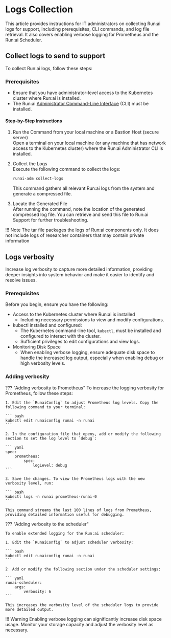 # Logs Collection

This article provides instructions for IT administrators on collecting Run:ai logs for support, including prerequisites, CLI commands, and log file retrieval. It also covers enabling verbose logging for Prometheus and the Run:ai Scheduler.

## Collect logs to send to support

To collect Run:ai logs, follow these steps:

### Prerequisites

* Ensure that you have administrator-level access to the Kubernetes cluster where Run:ai is installed.
* The Run:ai [Administrator Command-Line Interface](../../authentication/config/cli-admin-install.md) (CLI) must be installed.

#### Step-by-Step Instructions

1. Run the Command from your local machine or a Bastion Host (secure server)\
   Open a terminal on your local machine (or any machine that has network access to the Kubernetes cluster) where the Run:ai Administrator CLI is installed.
2.  Collect the Logs\
    Execute the following command to collect the logs:

    ```bash
    runai-adm collect-logs
    ```

    This command gathers all relevant Run:ai logs from the system and generate a compressed file.
3. Locate the Generated File\
   After running the command, note the location of the generated compressed log file. You can retrieve and send this file to Run:ai Support for further troubleshooting.

!!! Note The tar file packages the logs of Run:ai components only. It does not include logs of researcher containers that may contain private information

## Logs verbosity

Increase log verbosity to capture more detailed information, providing deeper insights into system behavior and make it easier to identify and resolve issues.

### Prerequisites

Before you begin, ensure you have the following:

* Access to the Kubernetes cluster where Run:ai is installed
  * Including necessary permissions to view and modify configurations.
* kubectl installed and configured:
  * The Kubernetes command-line tool, `kubectl`, must be installed and configured to interact with the cluster.
  * Sufficient privileges to edit configurations and view logs.
* Monitoring Disk Space
  * When enabling verbose logging, ensure adequate disk space to handle the increased log output, especially when enabling debug or high verbosity levels.

### Adding verbosity

??? "Adding verbosity to Prometheus" To increase the logging verbosity for Prometheus, follow these steps:

````
1. Edit the `RunaiConfig` to adjust Prometheus log levels. Copy the following command to your terminal:  

``` bash
kubectl edit runaiconfig runai -n runai
```

2. In the configuration file that opens, add or modify the following section to set the log level to `debug`:  

``` yaml
spec:
    prometheus:
        spec:
            logLevel: debug
```

3. Save the changes. To view the Prometheus logs with the new verbosity level, run:  

``` bash
kubectl logs -n runai prometheus-runai-0
```

This command streams the last 100 lines of logs from Prometheus, providing detailed information useful for debugging.
````

??? "Adding verbosity to the scheduler"

````
To enable extended logging for the Run:ai scheduler:

1. Edit the `RunaiConfig` to adjust scheduler verbosity:  

``` bash
kubectl edit runaiconfig runai -n runai
```

2  Add or modify the following section under the scheduler settings:  

``` yaml
runai-scheduler:
    args:
        verbosity: 6
```

This increases the verbosity level of the scheduler logs to provide more detailed output.
````

!!! Warning Enabling verbose logging can significantly increase disk space usage. Monitor your storage capacity and adjust the verbosity level as necessary.
